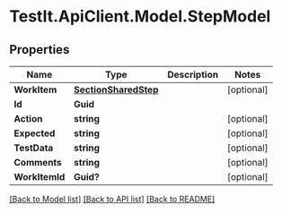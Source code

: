 # TestIt.ApiClient.Model.StepModel

## Properties

Name | Type | Description | Notes
------------ | ------------- | ------------- | -------------
**WorkItem** | [**SectionSharedStep**](SectionSharedStep.md) |  | [optional] 
**Id** | **Guid** |  | 
**Action** | **string** |  | [optional] 
**Expected** | **string** |  | [optional] 
**TestData** | **string** |  | [optional] 
**Comments** | **string** |  | [optional] 
**WorkItemId** | **Guid?** |  | [optional] 

[[Back to Model list]](../README.md#documentation-for-models) [[Back to API list]](../README.md#documentation-for-api-endpoints) [[Back to README]](../README.md)

